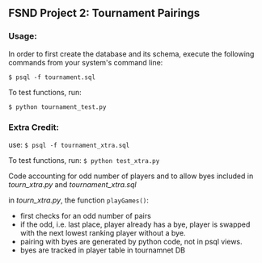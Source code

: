## FSND Project 2: Tournament Pairings

### Usage:

In order to first create the database and its schema, execute the following commands from your system's command line:

`$ psql -f tournament.sql`

To test functions, run:

`$ python tournament_test.py`


### Extra Credit:

use: `$ psql -f tournament_xtra.sql`

To test functions, run: `$ python test_xtra.py`

Code accounting for odd number of players and to allow byes included in *tourn_xtra.py* and
*tournament_xtra.sql*

in *tourn_xtra.py*, the function `playGames()`:
- first checks for an odd number of pairs
- if the odd, i.e. last place, player already has a bye, player is swapped with the next lowest
ranking player without a bye.
- pairing with byes are generated by python code, not in psql views.
- byes are tracked in player table in tournamnet DB
